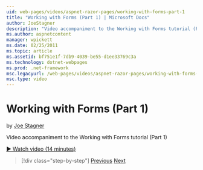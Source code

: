 ```yaml
---
uid: web-pages/videos/aspnet-razor-pages/working-with-forms-part-1
title: "Working with Forms (Part 1) | Microsoft Docs"
author: JoeStagner
description: "Video accompaniment to the Working with Forms tutorial (Part 1)"
ms.author: aspnetcontent
manager: wpickett
ms.date: 02/25/2011
ms.topic: article
ms.assetid: bf751e1f-7db9-4039-be55-d1ee33769c3a
ms.technology: dotnet-webpages
ms.prod: .net-framework
msc.legacyurl: /web-pages/videos/aspnet-razor-pages/working-with-forms-part-1
msc.type: video
---
```

Working with Forms (Part 1)
====================
by [Joe Stagner](https://github.com/JoeStagner)

Video accompaniment to the Working with Forms tutorial (Part 1)

[&#9654; Watch video (14 minutes)](https://channel9.msdn.com/Blogs/ASP-NET-Site-Videos/working-with-forms-part-1)

>[!div class="step-by-step"]
[Previous](creating-a-consistent-look-part-2.md)
[Next](working-with-forms-part-2.md)
